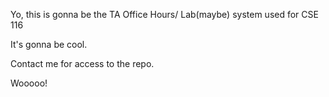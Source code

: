 Yo, this is gonna be the TA Office Hours/ Lab(maybe) system used for CSE 116

It's gonna be cool.

Contact me for access to the repo.

Wooooo!
